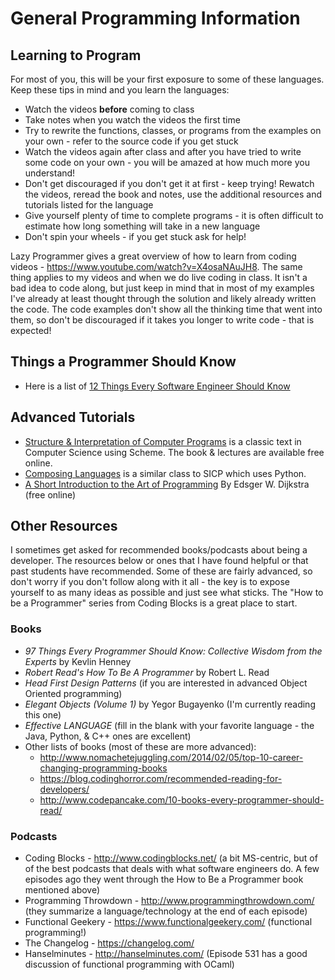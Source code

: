 # General Programming Information

## Learning to Program
For most of you, this will be your first exposure to some of these languages.  Keep these tips in mind and you learn the languages:
- Watch the videos **before** coming to class
- Take notes when you watch the videos the first time
- Try to rewrite the functions, classes, or programs from the examples on your own - refer to the source code if you get stuck
- Watch the videos again after class and after you have tried to write some code on your own - you will be amazed at how much more you understand!
- Don't get discouraged if you don't get it at first - keep trying!  Rewatch the videos, reread the book and notes, use the additional resources and tutorials listed for the language
- Give yourself plenty of time to complete programs - it is often difficult to estimate how long something will take in a new language
- Don't spin your wheels - if you get stuck ask for help!

Lazy Programmer gives a great overview of how to learn from coding videos - https://www.youtube.com/watch?v=X4osaNAuJH8.  The same thing applies to my videos and when we do live coding in class.  It isn't a bad idea to code along, but just keep in mind that in most of my examples I've already at least thought through the solution and likely already written the code.  The code examples don't show all the thinking time that went into them, so don't be discouraged if it takes you longer to write code - that is expected!

## Things a Programmer Should Know
- Here is a list of [12 Things Every Software Engineer Should Know](https://www.sw-engineering-candies.com/blog-1/top10thingseverysoftwareengineershouldknow)

## Advanced Tutorials
- [Structure & Interpretation of Computer Programs](https://mitpress.mit.edu/sites/default/files/sicp/index.html) is a classic text in Computer Science using Scheme.  The book & lectures are available free online.
- [Composing Languages](http://www.composingprograms.com/) is a similar class to SICP which uses Python.
- [A Short Introduction to the Art of Programming](https://www.cs.utexas.edu/users/EWD/ewd03xx/EWD316.PDF) By Edsger W. Dijkstra (free online)

## Other Resources
I sometimes get asked for recommended books/podcasts about being a developer.  The resources below or ones that I have found helpful or that past students have recommended.  Some of these are fairly advanced, so don't worry if you don't follow along with it all - the key is to expose yourself to as many ideas as possible and just see what sticks. The "How to be a Programmer" series from Coding Blocks is a great place to start.  

### Books
- *97 Things Every Programmer Should Know: Collective Wisdom from the Experts* by Kevlin Henney
- *Robert Read's How To Be A Programmer* by Robert L. Read
- *Head First Design Patterns* (if you are interested in advanced Object Oriented programming)
- *Elegant Objects (Volume 1)* by Yegor Bugayenko (I'm currently reading this one)
- *Effective LANGUAGE* (fill in the blank with your favorite language - the Java, Python, & C++ ones are excellent)
- Other lists of books (most of these are more advanced):
    - http://www.nomachetejuggling.com/2014/02/05/top-10-career-changing-programming-books 
    - https://blog.codinghorror.com/recommended-reading-for-developers/  
    - http://www.codepancake.com/10-books-every-programmer-should-read/

### Podcasts
- Coding Blocks - http://www.codingblocks.net/ (a bit MS-centric, but of of the best podcasts that deals with what software engineers do. A few episodes ago they went through the How to Be a Programmer book mentioned above)
- Programming Throwdown - http://www.programmingthrowdown.com/ (they summarize a language/technology at the end of each episode)
- Functional Geekery - https://www.functionalgeekery.com/ (functional programming!)
- The Changelog - https://changelog.com/ 
- Hanselminutes - http://hanselminutes.com/  (Episode 531  has a good discussion of functional programming with OCaml)
